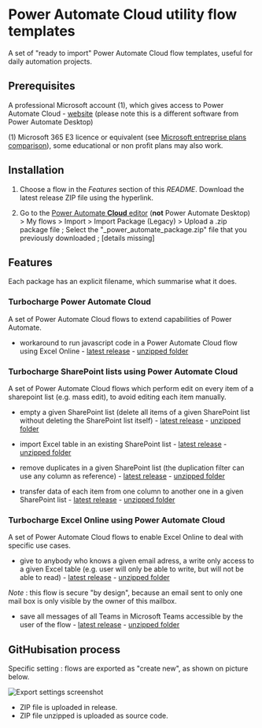 # Power Automate Cloud utility flow templates
A set of "ready to import" Power Automate Cloud flow templates, useful for daily automation projects.

## Prerequisites

A professional Microsoft account (1), which gives access to Power Automate Cloud - [website](https://emea.flow.microsoft.com) (please note this is a different software from Power Automate Desktop)

(1) Microsoft 365 E3 licence or equivalent (see [Microsoft entreprise plans comparison](https://www.microsoft.com/microsoft-365/compare-microsoft-365-enterprise-plans)), some educational or non profit plans may also work.

## Installation

1. Choose a flow in the *Features* section of this *README*. Download the latest release ZIP file using the hyperlink.

2. Go to the [Power Automate **Cloud** editor](https://make.powerautomate.com) (**not** Power Automate Desktop) > My flows > Import > Import Package (Legacy) > Upload a .zip package file ;
Select the "<feature>_power_automate_package.zip" file that you previously downloaded ;
[details missing]
 
## Features

Each package has an explicit filename, which summarise what it does.

### Turbocharge Power Automate Cloud

A set of Power Automate Cloud flows to extend capabilities of Power Automate.

* workaround to run javascript code in a Power Automate Cloud flow using Excel Online - [latest release](https://github.com/ronan-deshays/power-automate-cloud-utility-templates/releases/latest/download/run_javascript_code_using_excel_online.zip) - [unzipped folder](https://github.com/ronan-deshays/power-automate-cloud-utility-templates/tree/main/run_javascript_code_using_excel_online)

### Turbocharge SharePoint lists using Power Automate Cloud

A set of Power Automate Cloud flows which perform edit on every item of a sharepoint list (e.g. mass edit), to avoid editing each item manually.

* empty a given SharePoint list (delete all items of a given SharePoint list without deleting the SharePoint list itself) - [latest release](https://github.com/ronan-deshays/power-automate-cloud-utility-templates/releases/latest/download/sharepoint_list___empty_list.zip) - [unzipped folder](https://github.com/ronan-deshays/power-automate-cloud-utility-templates/tree/main/sharepoint_list___empty_list)

* import Excel table in an existing SharePoint list - [latest release](https://github.com/ronan-deshays/power-automate-cloud-utility-templates/releases/latest/download/sharepoint_list___import_excel_array_in_existing_list.zip) - [unzipped folder](https://github.com/ronan-deshays/power-automate-cloud-utility-templates/tree/main/sharepoint_list___import_excel_array_in_existing_list)

* remove duplicates in a given SharePoint list (the duplication filter can use any column as reference) - [latest release](https://github.com/ronan-deshays/power-automate-cloud-utility-templates/releases/latest/download/sharepoint_list___remove_duplicates.zip) - [unzipped folder](https://github.com/ronan-deshays/power-automate-cloud-utility-templates/tree/main/sharepoint_list___remove_duplicates)

* transfer data of each item from one column to another one in a given SharePoint list - [latest release](https://github.com/ronan-deshays/power-automate-cloud-utility-templates/releases/latest/download/sharepoint_list___transfert_column_data_to_another_column.zip) - [unzipped folder](https://github.com/ronan-deshays/power-automate-cloud-utility-templates/tree/main/sharepoint_list___transfert_column_data_to_another_column)

### Turbocharge Excel Online using Power Automate Cloud

A set of Power Automate Cloud flows to enable Excel Online to deal with specific use cases.

* give to anybody who knows a given email adress, a write only access to a given Excel table (e.g. user will only be able to write, but will not be able to read) - [latest release](https://github.com/ronan-deshays/power-automate-cloud-utility-templates/releases/latest/download/write_only_access_to_excel_table_using_outlook.zip) - [unzipped folder](https://github.com/ronan-deshays/power-automate-cloud-utility-templates/tree/main/write_only_access_to_excel_table_using_outlook)

*Note* : this flow is secure "by design", because an email sent to only one mail box is only visible by the owner of this mailbox.

* save all messages of all Teams in Microsoft Teams accessible by the user of the flow - [latest release](https://github.com/ronan-deshays/power-automate-cloud-utility-templates/releases/latest/save_all_teams_team_messages.zip) - [unzipped folder](https://github.com/ronan-deshays/power-automate-cloud-utility-templates/tree/main/save_all_teams_team_messages)

## GitHubisation process

Specific setting : flows are exported as "create new", as shown on picture below.

![Export settings screenshot](https://github.com/ronan-deshays/power-automate-cloud-utility-templates/blob/main/0%20-%20docs/ExportProcess1.png)

* ZIP file is uploaded in release.
* ZIP file unzipped is uploaded as source code.
